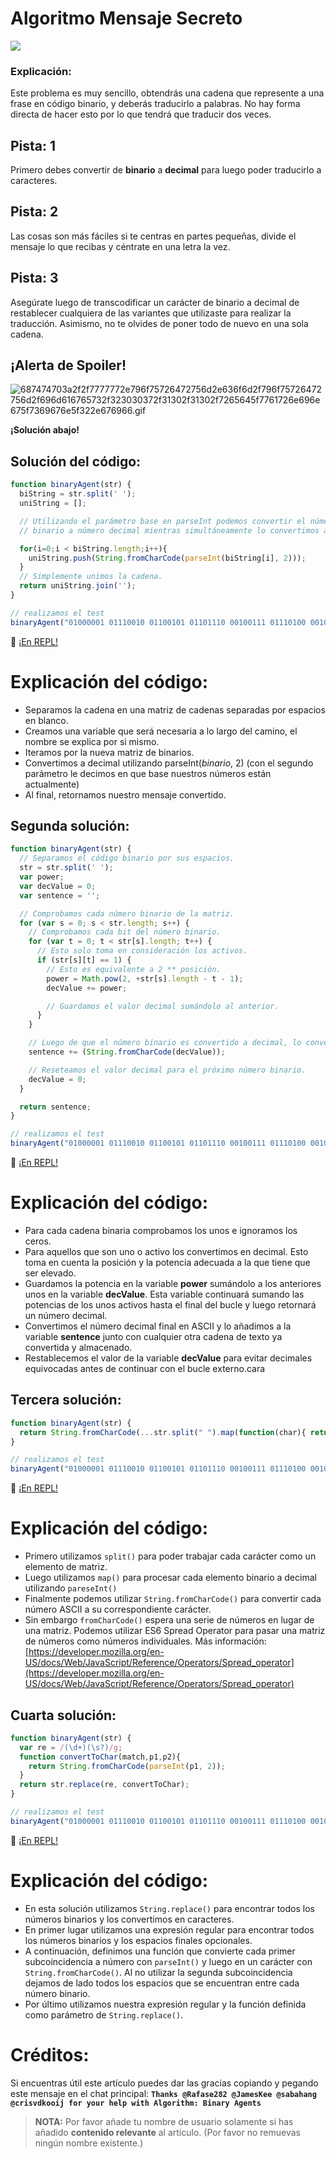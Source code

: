 # Algoritmo Mensaje Secreto

![](https://i.imgur.com/HSwaSFK.jpg)

### Explicación:

Este problema es muy sencillo, obtendrás una cadena que represente a una frase en código binario, y deberás traducirlo a palabras. No hay forma directa de hacer esto por lo que tendrá que traducir dos veces.

## Pista: 1

Primero debes convertir de **binario** a **decimal** para luego poder traducirlo a caracteres.

## Pista: 2

Las cosas son más fáciles si te centras en partes pequeñas, divide el mensaje lo que recibas y céntrate en una letra la vez.

## Pista: 3

Asegúrate luego de transcodificar un carácter de binario a decimal de restablecer cualquiera de las variantes que utilizaste para realizar la traducción. Asimismo, no te olvides de poner todo de nuevo en una sola cadena.

## ¡Alerta de Spoiler!

![687474703a2f2f7777772e796f75726472756d2e636f6d2f796f75726472756d2f696d616765732f323030372f31302f31302f7265645f7761726e696e675f7369676e5f322e676966.gif](https://files.gitter.im/FreeCodeCamp/Wiki/nlOm/thumb/687474703a2f2f7777772e796f75726472756d2e636f6d2f796f75726472756d2f696d616765732f323030372f31302f31302f7265645f7761726e696e675f7369676e5f322e676966.gif)

**¡Solución abajo!**

## Solución del código:

```javascript
function binaryAgent(str) {
  biString = str.split(' ');
  uniString = [];

  // Utilizando el parámetro base en parseInt podemos convertir el número
  // binario a número decimal mientras simultáneamente lo convertimos a carácter.

  for(i=0;i < biString.length;i++){
    uniString.push(String.fromCharCode(parseInt(biString[i], 2))); 
  }
  // Simplemente unimos la cadena.
  return uniString.join('');
}

// realizamos el test
binaryAgent("01000001 01110010 01100101 01101110 00100111 01110100 00100000 01100010 01101111 01101110 01100110 01101001 01110010 01100101 01110011 00100000 01100110 01110101 01101110 00100001 00111111");
```

:rocket: [¡En REPL!](https://repl.it/CLnm/0)

# Explicación del código:

- Separamos la cadena en una matriz de cadenas separadas por espacios en blanco.
- Creamos una variable que será necesaria a lo largo del camino, el nombre se explica por si mismo.
- Iteramos por la nueva matriz de binarios.
- Convertimos a decimal utilizando parseInt(_binario_, 2) (con el segundo parámetro le decimos en que base nuestros números están actualmente)
- Al final, retornamos nuestro mensaje convertido.

## Segunda solución:

```javascript
function binaryAgent(str) {
  // Separamos el código binario por sus espacios.
  str = str.split(' ');
  var power;
  var decValue = 0;
  var sentence = '';

  // Comprobamos cada número binario de la matriz.
  for (var s = 0; s < str.length; s++) {
    // Comprobamos cada bit del número binario.
    for (var t = 0; t < str[s].length; t++) {
      // Esto solo toma en consideración los activos.
      if (str[s][t] == 1) {
        // Esto es equivalente a 2 ** posición.
        power = Math.pow(2, +str[s].length - t - 1);
        decValue += power;

        // Guardamos el valor decimal sumándolo al anterior.
      }
    }

    // Luego de que el número binario es convertido a decimal, lo convertimos en una cadena y lo guardamos.
    sentence += (String.fromCharCode(decValue));

    // Reseteamos el valor decimal para el próximo número binario.
    decValue = 0;
  }

  return sentence;
}

// realizamos el test
binaryAgent("01000001 01110010 01100101 01101110 00100111 01110100 00100000 01100010 01101111 01101110 01100110 01101001 01110010 01100101 01110011 00100000 01100110 01110101 01101110 00100001 00111111");
```

:rocket: [¡En REPL!](https://repl.it/CLno/0)

# Explicación del código:

- Para cada cadena binaria comprobamos los unos e ignoramos los ceros.
- Para aquellos que son uno o activo los convertimos en decimal. Esto toma en cuenta la posición y la potencia adecuada a la que tiene que ser elevado.
- Guardamos la potencia en la variable **power** sumándolo a los anteriores unos en la variable **decValue**. Esta variable continuará sumando las potencias de los unos activos hasta el final del bucle y luego retornará un número decimal.
- Convertimos el número decimal final en ASCII y lo añadimos a la variable **sentence** junto con cualquier otra cadena de texto ya convertida y almacenado.
- Restablecemos el valor de la variable **decValue** para evitar decimales equivocadas antes de continuar con el bucle externo.cara

## Tercera solución:

```javascript
function binaryAgent(str) {
  return String.fromCharCode(...str.split(" ").map(function(char){ return parseInt(char, 2); }));
}

// realizamos el test
binaryAgent("01000001 01110010 01100101 01101110 00100111 01110100 00100000 01100010 01101111 01101110 01100110 01101001 01110010 01100101 01110011 00100000 01100110 01110101 01101110 00100001 00111111");
```

:rocket: [¡En REPL!](https://repl.it/CLnp/0)

# Explicación del código:

- Primero utilizamos `split()` para poder trabajar cada carácter como un elemento de matriz.
- Luego utilizamos `map()` para procesar cada elemento binario a decimal utilizando `pareseInt()`
- Finalmente podemos utilizar `String.fromCharCode()` para convertir cada número ASCII a su correspondiente carácter.
- Sin embargo `fromCharCode()` espera una serie de números en lugar de una matriz. Podemos utilizar ES6 Spread Operator para pasar una matriz de números como números individuales. Más información: [https://developer.mozilla.org/en-US/docs/Web/JavaScript/Reference/Operators/Spread_operator](https://developer.mozilla.org/en-US/docs/Web/JavaScript/Reference/Operators/Spread_operator)

## Cuarta solución:

```javascript
function binaryAgent(str) {
  var re = /(\d+)(\s?)/g;
  function convertToChar(match,p1,p2){
    return String.fromCharCode(parseInt(p1, 2));
  }
  return str.replace(re, convertToChar);
}

// realizamos el test
binaryAgent("01000001 01110010 01100101 01101110 00100111 01110100 00100000 01100010 01101111 01101110 01100110 01101001 01110010 01100101 01110011 00100000 01100110 01110101 01101110 00100001 00111111");
```

:rocket: [¡En REPL!](https://repl.it/CLnr/0)

# Explicación del código:

- En esta solución utilizamos `String.replace()` para encontrar todos los números binarios y los convertimos en caracteres.
- En primer lugar utilizamos una expresión regular para encontrar todos los números binarios y los espacios finales opcionales.
- A continuación, definimos una función que convierte cada primer subcoincidencia a número con `parseInt()` y luego en un carácter con `String.fromCharCode()`. Al no utilizar la segunda subcoincidencia dejamos de lado todos los espacios que se encuentran entre cada número binario.
- Por último utilizamos nuestra expresión regular y la función definida como parámetro de `String.replace()`.

# Créditos:

Si encuentras útil este artículo puedes dar las gracias copiando y pegando este mensaje en el chat principal: **`Thanks @Rafase282 @JamesKee @sabahang @crisvdkooij for your help with Algorithm: Binary Agents`**

> **NOTA:** Por favor añade tu nombre de usuario solamente si has añadido **contenido relevante** al artículo. (Por favor no remuevas ningún nombre existente.)
